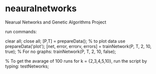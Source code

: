 # neauralnetworks
Nearual Networks and Genetic Algorithms Project

run commands:

clear all;
close all;
[P,T] = prepareData(); % to plot data use prepareData('plot');
[net, error, errorv, errors] = trainNetwork(P, T, 2, 10, true);
% For no graphs: trainNetwork(P, T, 2, 10, false);

% To get the avarage of 100 runs for k = {2,3,4,5,10}, run the script by typing:
testNetworks;
